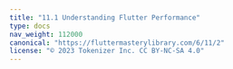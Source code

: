 ```yaml
---
title: "11.1 Understanding Flutter Performance"
type: docs
nav_weight: 112000
canonical: "https://fluttermasterylibrary.com/6/11/2"
license: "© 2023 Tokenizer Inc. CC BY-NC-SA 4.0"
---
```

